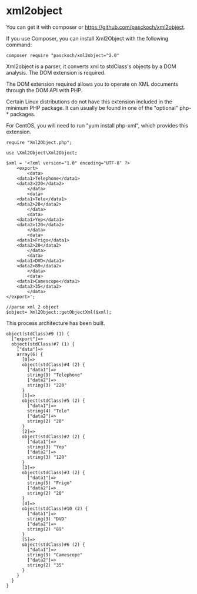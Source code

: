 # xml2object

You can get it with composer or https://github.com/pasckoch/xml2object.

If you use Composer, you can install Xml2Object  with the following command:

`
composer require "pasckoch/xml2object=^2.0"
`

Xml2object is a parser, it converts xml to stdClass's objects by a DOM analysis. 
The DOM extension is required.

The DOM extension required allows you to operate on XML documents through the DOM API with PHP. 

Certain Linux distributions do not have this extension included in the minimum PHP package. It can usually be found in one of the "optional" php-* packages.

For CentOS, you will need to run "yum install php-xml", which provides this extension.


    require "Xml2Object.php";
    
    use \Xml2Object\Xml2Object;

    $xml = '<?xml version="1.0" encoding="UTF-8" ?>
        <export>
            <data>
		<data1>Telephone</data1>
		<data2>220</data2>
            </data>
            <data>
		<data1>Tele</data1>
		<data2>20</data2>
            </data>
            <data>
		<data1>Yep</data1>
		<data2>120</data2>
            </data>
            <data>
		<data1>Frigo</data1>
		<data2>20</data2>
            </data>
            <data>
		<data1>DVD</data1>
		<data2>89</data2>
            </data>
            <data>
		<data1>Camescope</data1>
		<data2>35</data2>
            </data>
    </export>';

    //parse xml 2 object
    $object= Xml2Object::getObjectXml($xml);

This process architecture has been built.

```		    
object(stdClass)#9 (1) {
  ["export"]=>
  object(stdClass)#7 (1) {
    ["data"]=>
    array(6) {
      [0]=>
      object(stdClass)#4 (2) {
        ["data1"]=>
        string(9) "Telephone"
        ["data2"]=>
        string(3) "220"
      }
      [1]=>
      object(stdClass)#5 (2) {
        ["data1"]=>
        string(4) "Tele"
        ["data2"]=>
        string(2) "20"
      }
      [2]=>
      object(stdClass)#2 (2) {
        ["data1"]=>
        string(3) "Yep"
        ["data2"]=>
        string(3) "120"
      }
      [3]=>
      object(stdClass)#3 (2) {
        ["data1"]=>
        string(5) "Frigo"
        ["data2"]=>
        string(2) "20"
      }
      [4]=>
      object(stdClass)#10 (2) {
        ["data1"]=>
        string(3) "DVD"
        ["data2"]=>
        string(2) "89"
      }
      [5]=>
      object(stdClass)#6 (2) {
        ["data1"]=>
        string(9) "Camescope"
        ["data2"]=>
        string(2) "35"
      }
    }
  }
}
```
